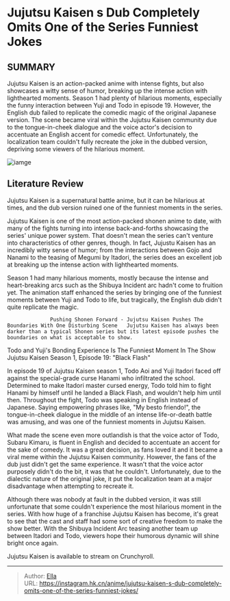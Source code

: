 # Jujutsu Kaisen s Dub Completely Omits One of the Series  Funniest Jokes


## SUMMARY 



  Jujutsu Kaisen is an action-packed anime with intense fights, but also showcases a witty sense of humor, breaking up the intense action with lighthearted moments.   Season 1 had plenty of hilarious moments, especially the funny interaction between Yuji and Todo in episode 19. However, the English dub failed to replicate the comedic magic of the original Japanese version.   The scene became viral within the Jujutsu Kaisen community due to the tongue-in-cheek dialogue and the voice actor&#39;s decision to accentuate an English accent for comedic effect. Unfortunately, the localization team couldn&#39;t fully recreate the joke in the dubbed version, depriving some viewers of the hilarious moment.  

![iamge](https://static1.srcdn.com/wordpress/wp-content/uploads/2023/10/todo-aoi-from-jujutsu-kaisen-2.jpg)

## Literature Review

Jujutsu Kaisen is a supernatural battle anime, but it can be hilarious at times, and the dub version ruined one of the funniest moments in the series.




Jujutsu Kaisen is one of the most action-packed shonen anime to date, with many of the fights turning into intense back-and-forths showcasing the series&#39; unique power system. That doesn&#39;t mean the series can&#39;t venture into characteristics of other genres, though. In fact, Jujustu Kaisen has an incredibly witty sense of humor; from the interactions between Gojo and Nanami to the teasing of Megumi by Itadori, the series does an excellent job at breaking up the intense action with lighthearted moments.




Season 1 had many hilarious moments, mostly because the intense and heart-breaking arcs such as the Shibuya Incident arc hadn&#39;t come to fruition yet. The animation staff enhanced the series by bringing one of the funniest moments between Yuji and Todo to life, but tragically, the English dub didn&#39;t quite replicate the magic.

                  Pushing Shonen Forward - Jujutsu Kaisen Pushes The Boundaries With One Disturbing Scene   Jujutsu Kaisen has always been darker than a typical Shonen series but its latest episode pushes the boundaries on what is acceptable to show.   


 Todo and Yuji&#39;s Bonding Experience Is The Funniest Moment In The Show 
Jujutsu Kaisen Season 1, Episode 19: &#34;Black Flash&#34;

 

In episode 19 of Jujutsu Kaisen season 1, Todo Aoi and Yuji Itadori faced off against the special-grade curse Hanami who infiltrated the school. Determined to make Itadori master cursed energy, Todo told him to fight Hanami by himself until he landed a Black Flash, and wouldn&#39;t help him until then. Throughout the fight, Todo was speaking in English instead of Japanese. Saying empowering phrases like, &#34;My besto friendo!&#34;, the tongue-in-cheek dialogue in the middle of an intense life-or-death battle was amusing, and was one of the funniest moments in Jujutsu Kaisen.




What made the scene even more outlandish is that the voice actor of Todo, Subaru Kimaru, is fluent in English and decided to accentuate an accent for the sake of comedy. It was a great decision, as fans loved it and it became a viral meme within the Jujutsu Kaisen community. However, the fans of the dub just didn&#39;t get the same experience. It wasn&#39;t that the voice actor purposely didn&#39;t do the bit, it was that he couldn&#39;t. Unfortunately, due to the dialectic nature of the original joke, it put the localization team at a major disadvantage when attempting to recreate it.

          

Although there was nobody at fault in the dubbed version, it was still unfortunate that some couldn&#39;t experience the most hilarious moment in the series. With how huge of a franchise Jujutsu Kaisen has become, it&#39;s great to see that the cast and staff had some sort of creative freedom to make the show better. With the Shibuya Incident Arc teasing another team up between Itadori and Todo, viewers hope their humorous dynamic will shine bright once again.




Jujutsu Kaisen is available to stream on Crunchyroll.



---

> Author: [Ella](https://instagram.hk.cn/)  
> URL: https://instagram.hk.cn/anime/jujutsu-kaisen-s-dub-completely-omits-one-of-the-series-funniest-jokes/  

